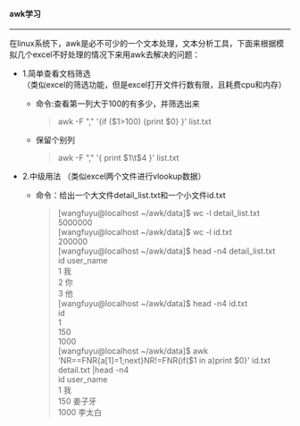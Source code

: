 #### awk学习
------
在linux系统下，awk是必不可少的一个文本处理，文本分析工具，下面来根据模拟几个excel不好处理的情况下来用awk去解决的问题：

- 1.简单查看文档筛选  
    （类似excel的筛选功能，但是excel打开文件行数有限，且耗费cpu和内存）  
    - 命令:查看第一列大于100的有多少，并筛选出来  
      >   awk -F ","  '{if ($1>100) {print $0} }'  list.txt 
    - 保留个别列  
      >   awk -F ","  '{ print $1\t$4 }'  list.txt  
     
- 2.中级用法
    （类似excel两个文件进行vlookup数据） 
    - 命令：给出一个大文件detail_list.txt和一个小文件id.txt
      >   [wangfuyu@localhost ~/awk/data]$ wc -l detail_list.txt  
      >   5000000  
      >   [wangfuyu@localhost ~/awk/data]$ wc -l id.txt  
      >   200000  
      >   [wangfuyu@localhost ~/awk/data]$ head -n4 detail_list.txt    
      >   id      user_name  
      >   1        我  
      >   2        你  
      >   3        他  
      >   [wangfuyu@localhost ~/awk/data]$ head -n4 id.txt   
      >   id  
      >   1  
      >   150  
      >   1000   
      >   [wangfuyu@localhost ~/awk/data]$ awk 'NR==FNR{a[$1]=$1;next}NR!=FNR{if($1 in a)print $0}' id.txt detail.txt |head -n4  
      >   id      user_name  
      >   1        我  
      >   150        姜子牙  
      >   1000          李太白  
      >   
    
    

